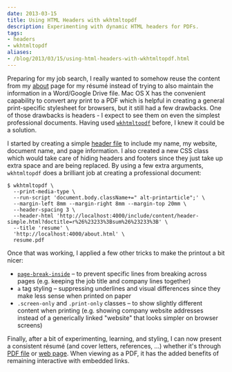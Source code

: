 ```yaml
---
date: 2013-03-15
title: Using HTML Headers with wkhtmltopdf
description: Experimenting with dynamic HTML headers for PDFs.
tags:
- headers
- wkhtmltopdf
aliases:
- /blog/2013/03/15/using-html-headers-with-wkhtmltopdf.html
---
```


Preparing for my job search, I really wanted to somehow reuse the content from my [about][2] page for my
r&#233;sum&#233; instead of trying to also maintain the information in a Word/Google Drive file. Mac OS X has the
convenient capability to convert any print to a PDF which is helpful in creating a general print-specific stylesheet for
browsers, but it still had a few drawbacks. One of those drawbacks is headers - I expect to see them on even the
simplest professional documents. Having used [`wkhtmltopdf`][1] before, I knew it could be a solution.

I started by creating a simple [header file][3] to include my name, my website, document name, and page information. I
also created a new CSS class which would take care of hiding headers and footers since they just take up extra space and
are being replaced. By using a few extra arguments, `wkhtmltopdf` does a brilliant job at creating a professional
document:

```
$ wkhtmltopdf \
  --print-media-type \
  --run-script 'document.body.className+=" alt-printarticle";' \
  --margin-left 8mm --margin-right 8mm --margin-top 20mm \
  --header-spacing 3 \
  --header-html 'http://localhost:4000/include/content/header-simple.html?doctitle=r%26%23233%3Bsum%26%23233%3B' \
  --title 'resume' \
  'http://localhost:4000/about.html' \
  resume.pdf
```

Once that was working, I applied a few other tricks to make the printout a bit nicer:

 * [`page-break-inside`][5] &ndash; to prevent specific lines from breaking across pages (e.g. keeping the job title and
   company lines together)
 * `a` tag styling &ndash; suppressing underlines and visual differences since they make less sense when printed on
   paper
 * `.screen-only` and `.print-only` classes &ndash; to show slightly different content when printing (e.g. showing
   company website addresses instead of a generically linked "website" that looks simpler on browser screens)

Finally, after a bit of experimenting, learning, and styling, I can now present a consistent r&#233;sum&#233; (and cover
letters, references, &hellip;) whether it's through [PDF file][4] or [web page][2]. When viewing as a PDF, it has the
added benefits of remaining interactive with embedded links.


 [1]: https://code.google.com/p/wkhtmltopdf/
 [2]: /about.html
 [3]: https://github.com/dpb587/dpb587.me/blob/master/static/dev/content/header-simple.html
 [4]: http://static.dpb587.me/about.pdf
 [5]: https://developer.mozilla.org/en-US/docs/CSS/page-break-inside

